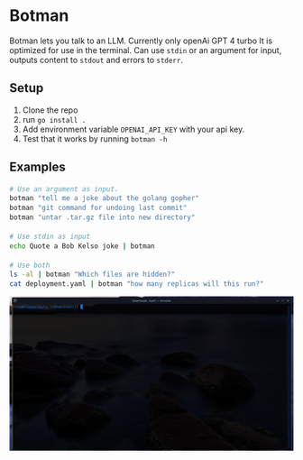 # Botman

Botman lets you talk to an LLM. Currently only openAi GPT 4 turbo It is optimized for use in the terminal. Can use `stdin` or an argument for input, outputs content to `stdout` and errors to `stderr`.

## Setup

1. Clone the repo
2. run `go install .`
3. Add environment variable `OPENAI_API_KEY` with your api key.
4. Test that it works by running `botman -h`

## Examples

```bash
# Use an argument as input.
botman "tell me a joke about the golang gopher"
botman "git command for undoing last commit"
botman "untar .tar.gz file into new directory"

# Use stdin as input
echo Quote a Bob Kelso joke | botman

# Use both
ls -al | botman "Which files are hidden?"
cat deployment.yaml | botman "how many replicas will this run?"
```

![demo](https://github.com/c00/botman/blob/main/assets/botman-demo.gif?raw=true)
